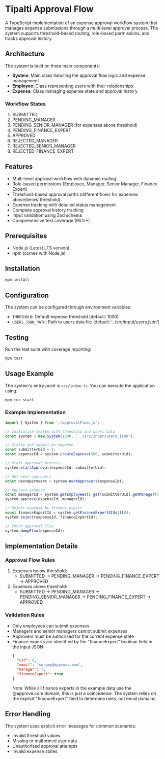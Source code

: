 # Tipalti Approval Flow

A TypeScript implementation of an expense approval workflow system that manages expense submissions through a multi-level approval process. The system supports threshold-based routing, role-based permissions, and tracks approval history.

## Architecture

The system is built on three main components:

- **System**: Main class handling the approval flow logic and expense management
- **Employee**: Class representing users with their relationships
- **Expense**: Class managing expense state and approval history

### Workflow States

1. SUBMITTED
2. PENDING_MANAGER
3. PENDING_SENIOR_MANAGER (for expenses above threshold)
4. PENDING_FINANCE_EXPERT
5. APPROVED
6. REJECTED_MANAGER
7. REJECTED_SENIOR_MANAGER
8. REJECTED_FINANCE_EXPERT

## Features

- Multi-level approval workflow with dynamic routing
- Role-based permissions (Employee, Manager, Senior Manager, Finance Expert)
- Threshold-based approval paths (different flows for expenses above/below threshold)
- Expense tracking with detailed status management
- Complete approval history tracking
- Input validation using Zod schema
- Comprehensive test coverage (95%+)

## Prerequisites

- Node.js (Latest LTS version)
- npm (comes with Node.js)

## Installation

```bash
npm install
```

## Configuration

The system can be configured through environment variables:

- `THRESHOLD`: Default expense threshold (default: 1000)
- `USERS_JSON_PATH`: Path to users data file (default: '../src/input/users.json')

## Testing

Run the test suite with coverage reporting:

```bash
npm test
```

## Usage Example

The system's entry point is `src/index.ts`. You can execute the application using:

```bash
npm run start
```

### Example Implementation

```typescript
import { System } from './approvalFlow.js';

// Initialise system with threshold and users data
const system = new System(1000, '../src/input/users.json');

// Create and submit an expense
const submitterUid = 1;
const expenseId = system.createExpense(500, submitterUid);

// Start approval process
system.startApproval(expenseId, submitterUid);

// Get next approvers
const nextApprovers = system.nextApprovers(expenseId);

// Approve expense
const managerId = system.getEmployees().get(submitterUid).getManager();
system.approve(expenseId, managerId);

// Reject expense by finance expert
const financeExpertId = system.getFinanceExpertSIds()[0];
system.reject(expenseId, financeExpertId);

// Check approval flow
system.dumpFlow(expenseId);
```

## Implementation Details

### Approval Flow Rules

1. Expenses below threshold:
   - SUBMITTED → PENDING_MANAGER → PENDING_FINANCE_EXPERT → APPROVED
2. Expenses above threshold:
   - SUBMITTED → PENDING_MANAGER → PENDING_SENIOR_MANAGER → PENDING_FINANCE_EXPERT → APPROVED

### Validation Rules

- Only employees can submit expenses
- Managers and senior managers cannot submit expenses
- Approvers must be authorised for the current expense state
- Finance experts are identified by the "financeExpert" boolean field in the input JSON:
  ```json
  {
    "uid": 6,
    "email": "sergey@approve.com",
    "manager": 7,
    "financeExpert": true
  }
  ```
  Note: While all finance experts in the example data use the @approve.com domain, this is just a coincidence. The system relies on the explicit "financeExpert" field to determine roles, not email domains.

## Error Handling

The system uses explicit error messages for common scenarios:

- Invalid threshold values
- Missing or malformed user data
- Unauthorised approval attempts
- Invalid expense states
